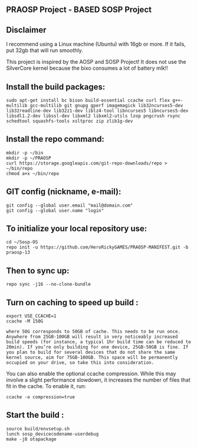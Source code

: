 PRAOSP Project - BASED SOSP Project
-------------------
Disclaimer
-------------------
I recommend using a Linux machine (Ubuntu) with 16gb or more. If it fails, put 32gb that will run smoothly.

This project is inspired by the AOSP and SOSP Project! It does not use the SilverCore kernel because the bixo consumes a lot of battery mlk!!

Install the build packages:
-----------------------------

    sudo apt-get install bc bison build-essential ccache curl flex g++-multilib gcc-multilib git gnupg gperf imagemagick lib32ncurses5-dev lib32readline-dev lib32z1-dev liblz4-tool libncurses5 libncurses5-dev libsdl1.2-dev libssl-dev libxml2 libxml2-utils lzop pngcrush rsync schedtool squashfs-tools xsltproc zip zlib1g-dev

Install the repo command:
-----------------------------

    mkdir -p ~/bin
    mkdir -p ~/PRAOSP
    curl https://storage.googleapis.com/git-repo-downloads/repo > ~/bin/repo
    chmod a+x ~/bin/repo

GIT config (nickname, e-mail):
-----------------------------

    git config --global user.email "mail@domain.com"
    git config --global user.name "login"

To initialize your local repository use:
---------------------------------------
    cd ~/Sosp-OS
    repo init -u https://github.com/HeroRickyGAMES/PRAOSP-MANIFEST.git -b praosp-13

Then to sync up:
----------------

    repo sync -j16 --no-clone-bundle
    
Turn on caching to speed up build :
-----------------------------------
    export USE_CCACHE=1
    ccache -M 150G
    
    where 50G corresponds to 50GB of cache. This needs to be run once. Anywhere from 25GB-100GB will result in very noticeably increased build speeds (for instance, a typical 1hr build time can be reduced to 20min). If you’re only building for one device, 25GB-50GB is fine. If you plan to build for several devices that do not share the same kernel source, aim for 75GB-100GB. This space will be permanently occupied on your drive, so take this into consideration.

You can also enable the optional ccache compression. While this may involve a slight performance slowdown, it increases the number of files that fit in the cache. To enable it, run:

    ccache -o compression=true

Start the build :
-----------------
    source build/envsetup.sh
    lunch sosp_devicecodename-userdebug
    make -j8 otapackage
